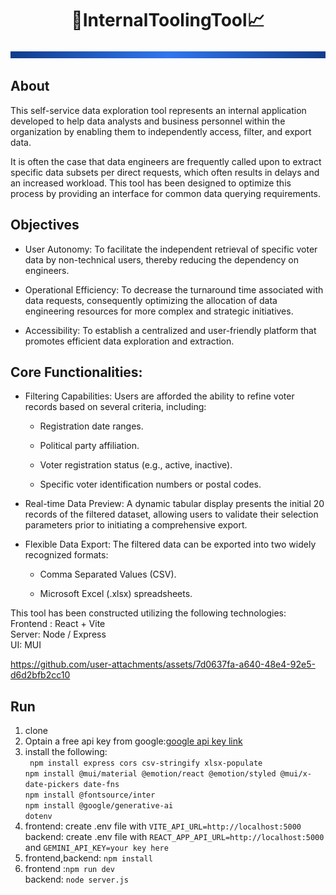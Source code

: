 ﻿<h1 style="border-bottom: none;" align='center'>🔎InternalToolingTool📈</h1>

![blueline](./frontend/public/darkbluegradientline.png)
## About
This self-service data exploration tool represents an internal application developed to help data analysts and business personnel within the organization by enabling them to independently access, filter, and export data.

It is often the case that data engineers are frequently called upon to extract specific data subsets per direct requests, which often results in delays and an increased workload. This tool has been designed to optimize this process by providing an interface for common data querying requirements.

## Objectives

+ User Autonomy: To facilitate the independent retrieval of specific voter data by non-technical users, thereby reducing the dependency on engineers.

+ Operational Efficiency: To decrease the turnaround time associated with data requests, consequently optimizing the allocation of data engineering resources for more complex and strategic initiatives.

+ Accessibility: To establish a centralized and user-friendly platform that promotes efficient data exploration and extraction.

## Core Functionalities:

+ Filtering Capabilities: 
Users are afforded the ability to refine voter records based on several criteria, including:

  + Registration date ranges.

  + Political party affiliation.

  + Voter registration status (e.g., active, inactive).

  + Specific voter identification numbers or postal codes.

+ Real-time Data Preview: A dynamic tabular display presents the initial 20 records of the filtered dataset, allowing users to validate their selection parameters prior to initiating a comprehensive export.

+ Flexible Data Export: The filtered data can be exported into two widely recognized formats:

  + Comma Separated Values (CSV).

  + Microsoft Excel (.xlsx) spreadsheets.

This tool has been constructed utilizing the following technologies:  
Frontend : React + Vite  
Server: Node / Express  
UI: MUI  

https://github.com/user-attachments/assets/7d0637fa-a640-48e4-92e5-d6d2bfb2cc10





## Run
1. clone
2. Optain a free api key from google:[google api key link](https://aistudio.google.com/apikey)
3. install the following:  
` npm install express cors csv-stringify xlsx-populate`  
`npm install @mui/material @emotion/react @emotion/styled @mui/x-date-pickers date-fns`  
 `npm install @fontsource/inter`  
 `npm install @google/generative-ai`  
 `dotenv`
4. frontend: create .env file with `VITE_API_URL=http://localhost:5000`  
backend: create .env file with   `REACT_APP_API_URL=http://localhost:5000` and
`GEMINI_API_KEY=your key here`
5. frontend,backend: `npm install` 
6. frontend :`npm run dev`  
backend: `node server.js`
  
   

